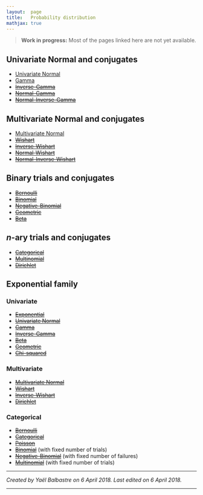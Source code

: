 ```yaml
---
layout:  page
title:   Probability distribution
mathjax: true
---
```


> **Work in progress:** Most of the pages linked here are not yet available.

Univariate Normal and conjugates
--------------------------------

- [Univariate Normal]({{site.baseurl}}/proba/normal-uni)
- [Gamma]({{site.baseurl}}/proba/gamma)
- [~~Inverse-Gamma~~]({{site.baseurl}}/proba/gamma-inv)
- [~~Normal-Gamma~~]({{site.baseurl}}/proba/normal-gamma)
- [~~Normal-Inverse-Gamma~~]({{site.baseurl}}/proba/normal-gamma-inv)

Multivariate Normal and conjugates
---------------------------------

- [Multivariate Normal]({{site.baseurl}}/proba/normal-multi)
- [~~Wishart~~]({{site.baseurl}}/proba/wishart)
- [~~Inverse-Wishart~~]({{site.baseurl}}/proba/wishart-inv)
- [~~Normal-Wishart~~]({{site.baseurl}}/proba/normal-wishart)
- [~~Normal-Inverse-Wishart~~]({{site.baseurl}}/proba/normal-wishart-inv)

Binary trials and conjugates
----------------------------

- [~~Bernoulli~~]({{site.baseurl}}/proba/bernoulli)
- [~~Binomial~~]({{site.baseurl}}/proba/bonomial)
- [~~Negative-Binomial~~]({{site.baseurl}}/proba/negative-binomial)
- [~~Geometric~~]({{site.baseurl}}/proba/geometric)
- [~~Beta~~]({{site.baseurl}}/proba/beta)

*n*-ary trials and conjugates
----------------------------

- [~~Categorical~~]({{site.baseurl}}/proba/categorical)
- [~~Multinomial~~]({{site.baseurl}}/proba/mutinomial)
- [~~Dirichlet~~]({{site.baseurl}}/proba/dirichlet)

Exponential family
------------------

### Univariate

- [~~Exponential~~]({{site.baseurl}}/proba/exponential)
- [~~Univariate Normal~~]({{site.baseurl}}/proba/normal-uni)
- [~~Gamma~~]({{site.baseurl}}/proba/gamma)
- [~~Inverse-Gamma~~]({{site.baseurl}}/proba/gamma-inv)
- [~~Beta~~]({{site.baseurl}}/proba/beta)
- [~~Geometric~~]({{site.baseurl}}/proba/geometric)
- [~~Chi-squared~~]({{site.baseurl}}/proba/chi-square)

### Multivariate

- [~~Multivariate Normal~~]({{site.baseurl}}/proba/normal-multi)
- [~~Wishart~~]({{site.baseurl}}/proba/wishart)
- [~~Inverse-Wishart~~]({{site.baseurl}}/proba/wishart-inv)
- [~~Dirichlet~~]({{site.baseurl}}/proba/dirichlet)

### Categorical

- [~~Bernoulli~~]({{site.baseurl}}/proba/bernoulli)
- [~~Categorical~~]({{site.baseurl}}/proba/categorical)
- [~~Poisson~~]({{site.baseurl}}/proba/poisson)
- [~~Binomial~~]({{site.baseurl}}/proba/binomial) (with fixed number of trials)
- [~~Negative-Binomial~~]({{site.baseurl}}/proba/negative-binomial) (with fixed number of failures)
- [~~Multinomial~~]({{site.baseurl}}/proba/mutinomial) (with fixed number of trials)

***

*Created by Yaël Balbastre on 6 April 2018. Last edited on 6 April 2018.*

***

